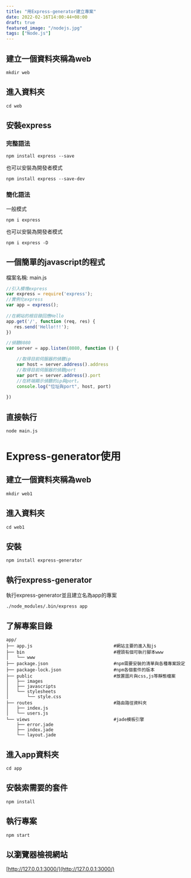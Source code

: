 ```yaml
---
title: "用Express-generator建立專案"
date: 2022-02-16T14:00:44+08:00
draft: true
featured_image: "/nodejs.jpg"
tags: ["Node.js"]
---
```


## 建立一個資料夾稱為web
```
mkdir web
```

## 進入資料夾
```
cd web
```

## 安裝express

### 完整語法

```
npm install express --save
```
也可以安裝為開發者模式
```
npm install express --save-dev
```

### 簡化語法

一般模式
```
npm i express
```
也可以安裝為開發者模式
```
npm i express -D
```

## 一個簡單的javascript的程式

檔案名稱: main.js

```javascript
//引入模塊express
var express = require('express');
//實例化express
var app = express();
 
//在網站的根目錄回應Hello
app.get('/', function (req, res) {
   res.send('Hello!!!');
})

//偵聽8080
var server = app.listen(8080, function () {

    //取得目前伺服器的偵聽ip
    var host = server.address().address
    //取得目前伺服器的偵聽port
    var port = server.address().port
    //在終端顯示偵聽的ip與port。
    console.log("位址與port", host, port)
 
})
```

## 直接執行

```bash
node main.js
```

# Express-generator使用

## 建立一個資料夾稱為web

```
mkdir web1
```

## 進入資料夾

```
cd web1
```

## 安裝

```
npm install express-generator
```

## 執行express-generator

執行express-generator並且建立名為app的專案

```
./node_modules/.bin/express app
```

## 了解專案目錄

```
app/                                     
├── app.js                               #網站主要的進入點js
├── bin                                  #裡頭有個可執行腳本www
│   └── www                              
├── package.json                         #npm需要安裝的清單與各種專案設定
├── package-lock.json                    #npm各個套件的版本
├── public                               #放置圖片與css,js等靜態檔案
│   ├── images                           
│   ├── javascripts                      
│   └── stylesheets                      
│       └── style.css                    
├── routes                               #路由路徑資料夾
│   ├── index.js                         
│   └── users.js                         
└── views                                #jade模板引擎
    ├── error.jade                       
    ├── index.jade                       
    └── layout.jade  
```

## 進入app資料夾

```
cd app
```

## 安裝索需要的套件

```
npm install
```

## 執行專案

```
npm start
```

## 以瀏覽器檢視網站

[http://127.0.0.1:3000/](http://127.0.0.1:3000/)